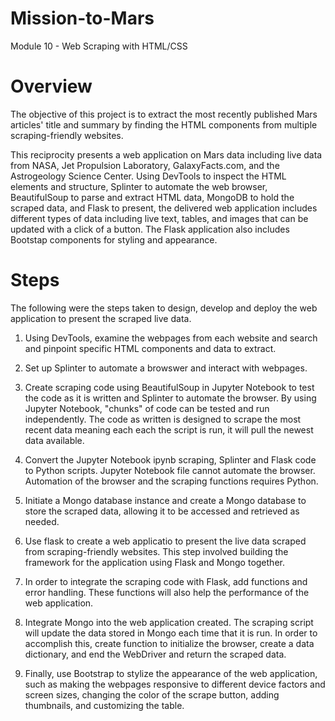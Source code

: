 # Mission-to-Mars
Module 10 - Web Scraping with HTML/CSS

# Overview
The objective of this project is to extract the most recently published Mars articles' title and summary by finding the HTML components from multiple scraping-friendly websites.

This reciprocity presents a web application on Mars data including live data from NASA, Jet Propulsion Laboratory, GalaxyFacts.com, and the Astrogeology Science Center. Using DevTools to inspect the HTML elements and structure, Splinter to automate the web browser, BeautifulSoup to parse and extract HTML data, MongoDB to hold the scraped data, and Flask to present, the delivered web application includes different types of data including live text, tables, and images that can be updated with a click of a button. The Flask application also includes Bootstap components for styling and appearance.

# Steps
The following were the steps taken to design, develop and deploy the web application to present the scraped live data.

1) Using DevTools, examine the webpages from each website and search and pinpoint specific HTML components and data to extract.

2) Set up Splinter to automate a browswer and interact with webpages.

3) Create scraping code using BeautifulSoup in Jupyter Notebook to test the code as it is written and Splinter to automate the browser. By using Jupyter Notebook, "chunks" of code can be tested and run independently. The code as written is designed to scrape the most recent data meaning each each the script is run, it will pull the newest data available.  

4) Convert the Jupyter Notebook ipynb scraping, Splinter and Flask code to Python scripts. Jupyter Notebook file cannot automate the browser. Automation of the browser and the scraping functions requires Python. 

5) Initiate a Mongo database instance and create a Mongo database to store the scraped data, allowing it to be accessed and retrieved as needed. 

6) Use flask to create a web applicatio to present the live data scraped from scraping-friendly websites. This step involved building the framework for the application using Flask and Mongo together.

7) In order to integrate the scraping code with Flask, add functions and error handling. These functions will also help the performance of the web application.

8) Integrate Mongo into the web application created. The scraping script will update the data stored in Mongo each time that it is run. In order to accomplish this, create function to initialize the browser, create a data dictionary, and end the WebDriver and return the scraped data.

9) Finally, use Bootstrap to stylize the appearance of the web application, such as making the webpages responsive to different device factors and screen sizes, changing the color of the scrape button, adding thumbnails, and customizing the table.


 

